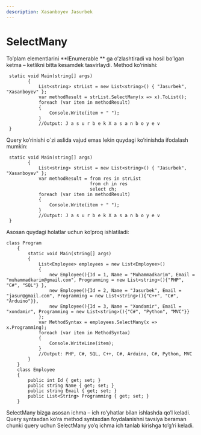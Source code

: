 ```yaml
---
description: Xasanboyev Jasurbek
---
```

# SelectMany
To’plam elementlarini **IEnumerable<T> ** ga o’zlashtiradi va hosil bo’lgan ketma – ketlikni bitta kesamdek tasvirlaydi.
Method ko’rinishi:
```
 static void Main(string[] args)
        {
            List<string> strList = new List<string>() { "Jasurbek", "Xasanboyev" };
            var methodResult = strList.SelectMany(x => x).ToList();
            foreach (var item in methodResult)
            {
                Console.Write(item + " ");
            }
            //Output: J a s u r b e k X a s a n b o y e v 
 }
```
Query ko’rinishi o`zi aslida vajud emas lekin quydagi ko’rinishda ifodalash mumkin:
```
 static void Main(string[] args)
        {
            List<string> strList = new List<string>() { "Jasurbek", "Xasanboyev" };
            var methodResult = from res in strList
                               from ch in res
                               select ch;
            foreach (var item in methodResult)
            {
                Console.Write(item + " ");
            }
            //Output: J a s u r b e k X a s a n b o y e v 
 }
```
Asosan quydagi holatlar uchun ko’proq ishlatiladi:
```
class Program
    {
        static void Main(string[] args)
        {
            List<Employee> employees = new List<Employee>()
            {
                new Employee(){Id = 1, Name = "Muhammadkarim", Email = "muhammadkarim@gmail.com", Programming = new List<string>(){"PHP", "C#", "SQL"} },
                new Employee(){Id = 2, Name = "Jasurbek", Email = "jasur@gmail.com", Programming = new List<string>(){"C++", "C#", "Arduino"}},
                new Employee(){Id = 3, Name = "Xondamir", Email = "xondamir", Programming = new List<string>(){"C#", "Python", "MVC"}}
            };
            var MethodSyntax = employees.SelectMany(x => x.Programming);
            foreach (var item in MethodSyntax)
            {
                Console.WriteLine(item);
            }
            //Output: PHP, C#, SQL, C++, C#, Arduino, C#, Python, MVC
        }
    }
    class Employee
    {
        public int Id { get; set; }
        public string Name { get; set; }
        public string Email { get; set; }
        public List<String> Programming { get; set; }
    }
```
SelectMany bizga asosan ichma – ich ro’yhatlar bilan ishlashda qo’l keladi. Query syntaxdan ko’ra method syntaxdan foydalanishni tavsiya beraman chunki query uchun SelectMany yo’q ichma ich tanlab kirishga to’g’ri keladi.


